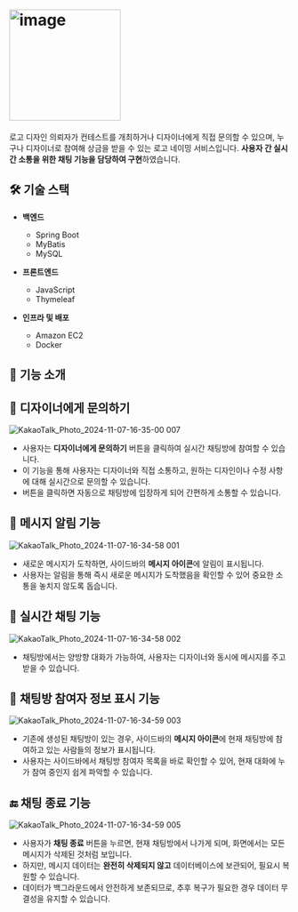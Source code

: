 # <img width="200" alt="image" src="https://github.com/user-attachments/assets/cb614de8-b69b-4e70-b68f-a9be8f2709c6">

로고 디자인 의뢰자가 컨테스트를 개최하거나 디자이너에게 직접 문의할 수 있으며, 누구나 디자이너로 참여해 상금을 받을 수 있는 로고 네이밍 서비스입니다. **사용자 간 실시간 소통을 위한 채팅 기능을 담당하여 구현**하였습니다. 

## 🛠️ 기술 스택

- **백엔드**
  - Spring Boot
  - MyBatis
  - MySQL

- **프론트엔드**
  - JavaScript
  - Thymeleaf

- **인프라 및 배포**
  - Amazon EC2
  - Docker

## 🚀 기능 소개


## 💬 디자이너에게 문의하기

![KakaoTalk_Photo_2024-11-07-16-35-00 007](https://github.com/user-attachments/assets/d4a8af3a-3f2a-4fbd-98f7-b95d5c2b3cfe)


- 사용자는 **디자이너에게 문의하기** 버튼을 클릭하여 실시간 채팅방에 참여할 수 있습니다.
- 이 기능을 통해 사용자는 디자이너와 직접 소통하고, 원하는 디자인이나 수정 사항에 대해 실시간으로 문의할 수 있습니다.
- 버튼을 클릭하면 자동으로 채팅방에 입장하게 되어 간편하게 소통할 수 있습니다.


## 🔔 메시지 알림 기능

![KakaoTalk_Photo_2024-11-07-16-34-58 001](https://github.com/user-attachments/assets/f21cd4ba-8e5a-41b7-af92-442166edfa0b)

- 새로운 메시지가 도착하면, 사이드바의 **메시지 아이콘**에 알림이 표시됩니다.
- 사용자는 알림을 통해 즉시 새로운 메시지가 도착했음을 확인할 수 있어 중요한 소통을 놓치지 않도록 돕습니다.

## 💬 실시간 채팅 기능

![KakaoTalk_Photo_2024-11-07-16-34-58 002](https://github.com/user-attachments/assets/3db9c5c5-b85d-4af4-b513-823dd0a7b527)

- 채팅방에서는 양방향 대화가 가능하여, 사용자는 디자이너와 동시에 메시지를 주고받을 수 있습니다.


## 👥 채팅방 참여자 정보 표시 기능

![KakaoTalk_Photo_2024-11-07-16-34-59 003](https://github.com/user-attachments/assets/f21337e5-1ef9-49dd-9c49-3e2bc3641b5c)

- 기존에 생성된 채팅방이 있는 경우, 사이드바의 **메시지 아이콘**에 현재 채팅방에 참여하고 있는 사람들의 정보가 표시됩니다.
- 사용자는 사이드바에서 채팅방 참여자 목록을 바로 확인할 수 있어, 현재 대화에 누가 참여 중인지 쉽게 파악할 수 있습니다.



## 🔚 채팅 종료 기능

![KakaoTalk_Photo_2024-11-07-16-34-59 005](https://github.com/user-attachments/assets/e5b66706-10c1-4794-91f1-e8d1cddcf261)


- 사용자가 **채팅 종료** 버튼을 누르면, 현재 채팅방에서 나가게 되며, 화면에서는 모든 메시지가 삭제된 것처럼 보입니다.
- 하지만, 메시지 데이터는 **완전히 삭제되지 않고** 데이터베이스에 보관되어, 필요시 복원할 수 있습니다.
- 데이터가 백그라운드에서 안전하게 보존되므로, 추후 복구가 필요한 경우 데이터 무결성을 유지할 수 있습니다.

